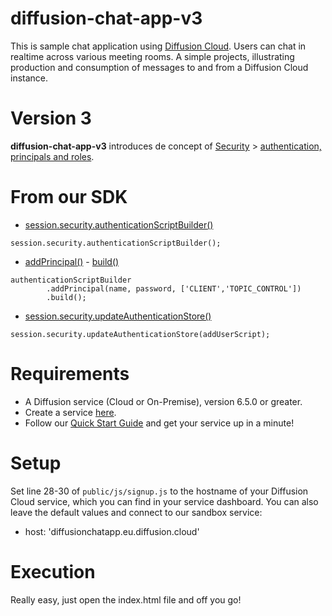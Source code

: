 # diffusion-chat-app-v3

This is sample chat application using [Diffusion Cloud](https://www.pushtechnology.com/product-overview).
Users can chat in realtime across various meeting rooms.
A simple projects, illustrating production and consumption of messages to and from a Diffusion Cloud instance.

# Version 3

**diffusion-chat-app-v3** introduces de concept of [Security](https://docs.pushtechnology.com/docs/6.5.1/manual/html/designguide/security/c_security.html) > [authentication, principals and roles](https://docs.pushtechnology.com/docs/6.5.1/manual/html/designguide/security/useraccess/atn_model.html).

# From our SDK

* [session.security.authenticationScriptBuilder()](https://docs.pushtechnology.com/docs/6.5.1/js/interfaces/security.html#authenticationscriptbuilder)
```
session.security.authenticationScriptBuilder();
```
* [addPrincipal()](https://docs.pushtechnology.com/docs/6.5.1/js/interfaces/systemauthenticationscriptbuilder.html#addprincipal) - [build()](https://docs.pushtechnology.com/docs/6.5.1/js/interfaces/systemauthenticationscriptbuilder.html#build)
```
authenticationScriptBuilder
		.addPrincipal(name, password, ['CLIENT','TOPIC_CONTROL'])
		.build();
```
* [session.security.updateAuthenticationStore()](https://docs.pushtechnology.com/docs/6.5.1/js/interfaces/security.html#updateauthenticationstore)
```
session.security.updateAuthenticationStore(addUserScript);
```

# Requirements

* A Diffusion service (Cloud or On-Premise), version 6.5.0 or greater.
* Create a service [here](https://management.ad.diffusion.cloud/).
* Follow our [Quick Start Guide](https://docs.pushtechnology.com/quickstart/#diffusion-cloud-quick-start) and get your service up in a minute!

# Setup

Set line 28-30 of `public/js/signup.js` to the hostname of your Diffusion Cloud service, which you can find in your service dashboard.
You can also leave the default values and connect to our sandbox service:
* host: 'diffusionchatapp.eu.diffusion.cloud'

# Execution

Really easy, just open the index.html file and off you go!


